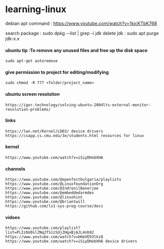 

# learning-linux

debian apt command : https://www.youtube.com/watch?v=1kicKTbK768


search package : sudo dpkg --list | grep -i jdk
delete jdk : sudo apt purge jdk-x.x

####  ubuntu tip :To remove any unused files and free up the disk space

    sudo apt-get autoremove

#### give permission to project for editing/modifying 

    sudo chmod -R 777 <folder/project_name>

#### ubuntu screen resolution

    https://igor.technology/solving-ubuntu-2004lts-external-monitor-resolution-problems/


#### links

    https://lwn.net/Kernel/LDD3/ device drivers
    https://csapp.cs.cmu.edu/3e/students.html resources for linux

#### kernel

    https://www.youtube.com/watch?v=iSiyDHobXHA


#### channels

    https://www.youtube.com/@openfestbulgaria/playlists
    https://www.youtube.com/@LinuxfoundationOrg
    https://www.youtube.com/@IndronilBanerjee
    https://www.youtube.com/@embeddedarmdev
    https://www.youtube.com/@linuxhint
    https://www.youtube.com/@briantwill
    https://github.com/ls1-sys-prog-course/docs

#### vidoes

    https://www.youtube.com/playlist?list=PLIz6U0slZNq2TS1zSUjZHgxBjAJL4nb92
    https://www.youtube.com/watch?v=bHeVE93lkzQ
    https://www.youtube.com/watch?v=iSiyDHobXHA device drivers

